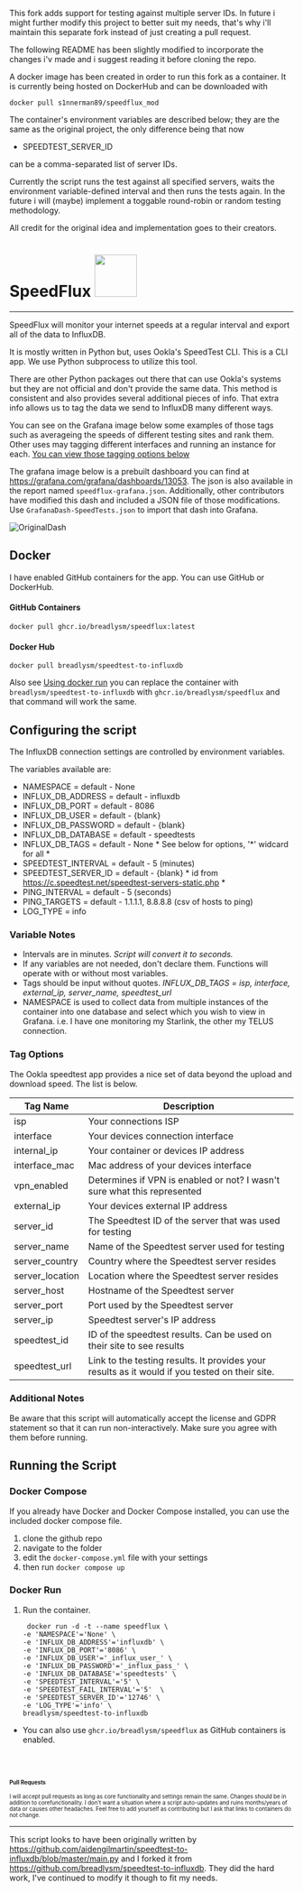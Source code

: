 This fork adds support for testing against multiple server IDs. In future i might further modify this project to better suit my needs, that's why i'll maintain this separate fork instead of just creating a pull request.

The following README has been slightly modified to incorporate the changes i'v made and i suggest reading it before cloning the repo.

A docker image has been created in order to run this fork as a container. It is currently being hosted on DockerHub and can be downloaded with
```shell
docker pull s1nnerman89/speedflux_mod
```

The container's environment variables are described below; they are the same as the original project, the only difference being that now
- SPEEDTEST_SERVER_ID 

can be a comma-separated list of server IDs.

Currently the script runs the test against all specified servers, waits the environment variable-defined interval and then runs the tests again. In the future i will (maybe) implement a toggable round-robin or random testing methodology.

All credit for the original idea and implementation goes to their creators.



# SpeedFlux <img src='https://user-images.githubusercontent.com/3665468/119735610-974a0500-be4a-11eb-9149-dd12ceee03df.png' width='75'>
---

SpeedFlux will monitor your internet speeds at a regular interval and export all of the data to InfluxDB. 

It is mostly written in Python but, uses Ookla's SpeedTest CLI. This is a CLI app. We use Python subprocess to utilize this tool.

There are other Python packages out there that can use Ookla's systems but they are not official and don't provide the same data. This method is consistent and also provides several additional pieces of info. That extra info allows us to tag the data we send to InfluxDB many different ways. 

You can see on the Grafana image below some examples of those tags such as averageing the speeds of different testing sites and rank them. 
Other uses may tagging different interfaces and running an instance for each. [You can view those tagging options below](https://github.com/breadlysm/speedtest-to-influxdb/blob/master/README.md#tag-options) 

 The grafana image below is a prebuilt dashboard you can find at https://grafana.com/grafana/dashboards/13053. The json is also available in the report named `speedflux-grafana.json`. Additionally, other contributors have modified this dash and included a JSON file of those modifications. Use `GrafanaDash-SpeedTests.json` to import that dash into Grafana.

![OriginalDash](https://user-images.githubusercontent.com/3665468/116284820-8038ca00-a75b-11eb-9b30-4a9d26434f8d.png)

## Docker
I have enabled GitHub containers for the app. You can use GitHub or DockerHub. 
#### GitHub Containers
```shell
docker pull ghcr.io/breadlysm/speedflux:latest
```
#### Docker Hub
```shell
docker pull breadlysm/speedtest-to-influxdb
```

Also see [Using docker run](https://github.com/breadlysm/speedtest-to-influxdb#docker-run) you can replace the container with `breadlysm/speedtest-to-influxdb` with `ghcr.io/breadlysm/speedflux` and that command will work the same. 

## Configuring the script

The InfluxDB connection settings are controlled by environment variables.

The variables available are:
- NAMESPACE = default - None
- INFLUX_DB_ADDRESS = default - influxdb
- INFLUX_DB_PORT = default - 8086
- INFLUX_DB_USER = default - {blank}
- INFLUX_DB_PASSWORD = default - {blank}
- INFLUX_DB_DATABASE = default - speedtests
- INFLUX_DB_TAGS = default - None * See below for options, '*' widcard for all *
- SPEEDTEST_INTERVAL = default - 5 (minutes)
- SPEEDTEST_SERVER_ID = default - {blank} * id from https://c.speedtest.net/speedtest-servers-static.php *
- PING_INTERVAL = default - 5 (seconds)
- PING_TARGETS = default - 1.1.1.1, 8.8.8.8 (csv of hosts to ping)
- LOG_TYPE = info

### Variable Notes
- Intervals are in minutes. *Script will convert it to seconds.*
- If any variables are not needed, don't declare them. Functions will operate with or without most variables. 
- Tags should be input without quotes. *INFLUX_DB_TAGS = isp, interface, external_ip, server_name, speedtest_url*
- NAMESPACE is used to collect data from multiple instances of the container into one database and select which you wish to view in Grafana. i.e. I have one monitoring my Starlink, the other my TELUS connection.
  
### Tag Options
The Ookla speedtest app provides a nice set of data beyond the upload and download speed. The list is below. 

| Tag Name 	| Description 	|
|-	|-	|
| isp 	| Your connections ISP 	|
| interface 	| Your devices connection interface 	|
| internal_ip 	| Your container or devices IP address 	|
| interface_mac 	| Mac address of your devices interface 	|
| vpn_enabled 	| Determines if VPN is enabled or not? I wasn't sure what this represented 	|
| external_ip 	| Your devices external IP address 	|
| server_id 	| The Speedtest ID of the server that  was used for testing 	|
| server_name 	| Name of the Speedtest server used  for testing 	|
| server_country 	| Country where the Speedtest server  resides 	|
| server_location | Location where the Speedtest server  resides  |
| server_host 	| Hostname of the Speedtest server 	|
| server_port 	| Port used by the Speedtest server 	|
| server_ip 	| Speedtest server's IP address 	|
| speedtest_id 	| ID of the speedtest results. Can be  used on their site to see results 	|
| speedtest_url 	| Link to the testing results. It provides your results as it would if you tested on their site.  	|

### Additional Notes
Be aware that this script will automatically accept the license and GDPR statement so that it can run non-interactively. Make sure you agree with them before running.

## Running the Script

### Docker Compose
If you already have Docker and Docker Compose installed, you can use the included docker compose file. 
1. clone the github repo
2. navigate to the folder 
3. edit the `docker-compose.yml` file with your settings
4. then run `docker compose up`
### Docker Run 

1. Run the container.
    ```
     docker run -d -t --name speedflux \
    -e 'NAMESPACE'='None' \
    -e 'INFLUX_DB_ADDRESS'='influxdb' \
    -e 'INFLUX_DB_PORT'='8086' \
    -e 'INFLUX_DB_USER'='_influx_user_' \
    -e 'INFLUX_DB_PASSWORD'='_influx_pass_' \
    -e 'INFLUX_DB_DATABASE'='speedtests' \
    -e 'SPEEDTEST_INTERVAL'='5' \
    -e 'SPEEDTEST_FAIL_INTERVAL'='5'  \
    -e 'SPEEDTEST_SERVER_ID'='12746' \
    -e 'LOG_TYPE'='info' \
    breadlysm/speedtest-to-influxdb
    ```
- You can also use `ghcr.io/breadlysm/speedflux` as GitHub containers is enabled. 
<br>
<br>

<sup><sub>**Pull Requests**</sub></sup>

<sub><sup>I will accept pull requests as long as core functionality and settings remain the same. Changes should be in addition to corefunctionality. I don't want a situation where a script auto-updates and ruins months/years of data or causes other headaches. Feel free to add yourself as contributing but I ask that links to containers do not change.</sub></sup>

---

This script looks to have been originally written by https://github.com/aidengilmartin/speedtest-to-influxdb/blob/master/main.py and I forked it from https://github.com/breadlysm/speedtest-to-influxdb. They did the hard work, I've continued to modify it though to fit my needs.

